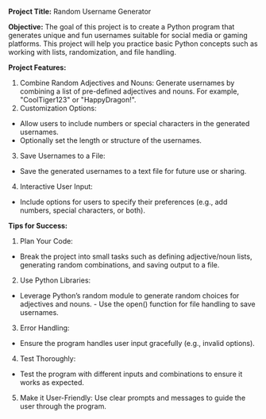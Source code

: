 **Project Title:** Random Username Generator

**Objective:**  The goal of this project is to create a Python program that generates unique and fun usernames suitable for social media or gaming platforms. This project will help you practice basic Python concepts such as working with lists, randomization, and file handling.

**Project Features:**
1. Combine Random Adjectives and Nouns:
Generate usernames by combining a list of pre-defined adjectives and nouns. For example, "CoolTiger123" or "HappyDragon!".
2. Customization Options:
- Allow users to include numbers or special characters in the generated usernames.
- Optionally set the length or structure of the usernames.
3. Save Usernames to a File:
- Save the generated usernames to a text file for future use or sharing.
4. Interactive User Input:
- Include options for users to specify their preferences (e.g., add numbers, special characters, or both).

**Tips for Success:**
1. Plan Your Code:
- Break the project into small tasks such as defining adjective/noun lists, generating random combinations, and saving output to a file.
2. Use Python Libraries:
- Leverage Python’s random module to generate random choices for adjectives and nouns. - Use the open() function for file handling to save usernames.
3. Error Handling:
- Ensure the program handles user input gracefully (e.g., invalid options).
4. Test Thoroughly:
- Test the program with different inputs and combinations to ensure it works as expected.
5. Make it User-Friendly:
Use clear prompts and messages to guide the user through the program.
